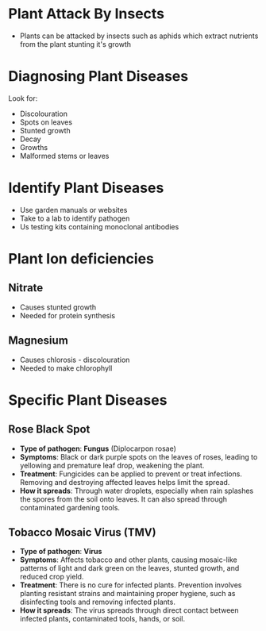 # Plant Attack By Insects
- Plants can be attacked by insects such as aphids which extract nutrients from the plant stunting it's growth
# Diagnosing Plant Diseases
Look for:
- Discolouration
- Spots on leaves
- Stunted growth
- Decay
- Growths
- Malformed stems or leaves

# Identify Plant Diseases
 - Use garden manuals or websites
 - Take to a lab to identify pathogen
 - Us testing kits containing monoclonal antibodies

# Plant Ion deficiencies
## Nitrate
- Causes stunted growth
- Needed for protein synthesis
## Magnesium
- Causes chlorosis - discolouration
- Needed to make chlorophyll

# Specific Plant Diseases
##  Rose Black Spot
- **Type of pathogen**: **Fungus** (Diplocarpon rosae)
- **Symptoms**: Black or dark purple spots on the leaves of roses, leading to yellowing and premature leaf drop, weakening the plant.
- **Treatment**: Fungicides can be applied to prevent or treat infections. Removing and destroying affected leaves helps limit the spread.
- **How it spreads**: Through water droplets, especially when rain splashes the spores from the soil onto leaves. It can also spread through contaminated gardening tools.
## Tobacco Mosaic Virus (TMV)
- **Type of pathogen**: **Virus**
- **Symptoms**: Affects tobacco and other plants, causing mosaic-like patterns of light and dark green on the leaves, stunted growth, and reduced crop yield.
- **Treatment**: There is no cure for infected plants. Prevention involves planting resistant strains and maintaining proper hygiene, such as disinfecting tools and removing infected plants.
- **How it spreads**: The virus spreads through direct contact between infected plants, contaminated tools, hands, or soil.

